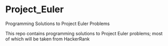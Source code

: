 # Project_Euler
Programming Solutions to Project Euler Problems

This repo contains programming solutions to Project Euler problems; most of which will be taken from HackerRank
